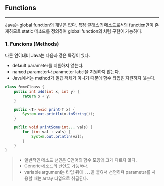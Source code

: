## Functions

---

Java는 global function의 개념은 없다. 특정 클래스의 메소드로서의 function만이 존재하므로 static 메소드를 정의하여 global function의 처럼 구현이 가능하다.

### 1. Funcions (Methods)

다른 언어대비 Java는 다음과 같은 특징이 있다.
* default parameter를 지원하지 않는다.
* named parameter나 parameter label을 지원하지 않는다.
* Java에서는 method가 일급 객체가 아니기 때문에 함수 타입은 지원하지 않는다.

```java
class SomeCloass {
    public int add(int x, int y) {
        return x + y;
    }

    public <T> void print(T x) {
        System.out.println(x.toString());
    }

    public void printSome(int... vals) {
        for (int val : vals) {
            System.out.println(val);
        }
    }
}
```

> * 일반적인 메소드 선언은 C언어의 함수 모양과 크게 다르지 않다.
> * Generic 메소드의 선언도 가능하다.
> * variable argument는 타입 뒤에 `...`을 붙여서 선언하며 parameter를 사용할 때는 array 타입으로 취급된다.